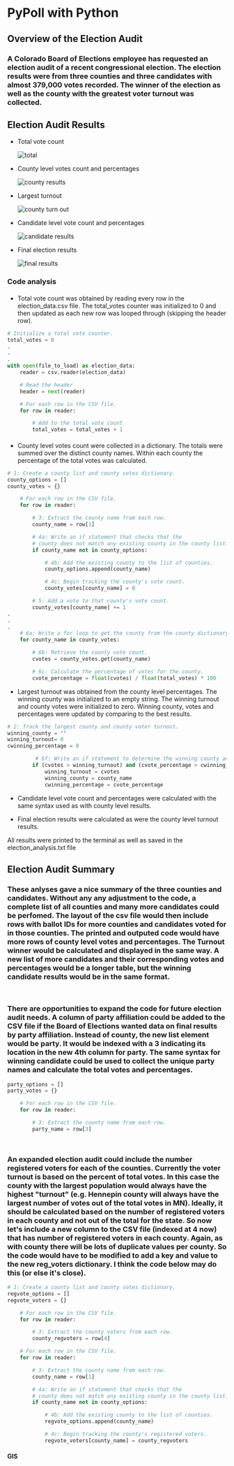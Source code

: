 # PyPoll with Python

## Overview of the Election Audit

### A Colorado Board of Elections employee has requested an election audit of a recent congressional election. The election results were from three counties and three candidates with almost 379,000 votes recorded. The winner of the election as well as the county with the greatest voter turnout was collected.

## Election Audit Results

- Total vote count 

    ![total](./Resources/total_votes.png) 
- County level votes count and percentages

     ![county results](./Resources/county_votes.png)    
- Largest turnout

     ![county turn out](./Resources/Largest_turnout.png)   
- Candidate level vote count and percentages

     ![candidate results](./Resources/candidate_results.png)   
- Final election results

     ![final results](./Resources/election_results.png)   

### Code analysis
####
- Total vote count was obtained by reading every row in the election_data.csv file. The total_votes counter was initialized to 0 and then updated as each new row was looped through (skipping the header row).
```python
# Initialize a total vote counter.
total_votes = 0
.
.
.
with open(file_to_load) as election_data:
    reader = csv.reader(election_data)

    # Read the header
    header = next(reader)

    # For each row in the CSV file.
    for row in reader:

        # Add to the total vote count
        total_votes = total_votes + 1
```
####
- County level votes count were collected in a dictionary. The totals were summed over the distinct county names. Within each county the percentage of the total votes was calculated.
```python
# 1: Create a county list and county votes dictionary.
county_options = []
county_votes = {}

    # For each row in the CSV file.
    for row in reader:

        # 3: Extract the county name from each row.
        county_name = row[1]

        # 4a: Write an if statement that checks that the
        # county does not match any existing county in the county list.
        if county_name not in county_options:

            # 4b: Add the existing county to the list of counties.
            county_options.append(county_name)

            # 4c: Begin tracking the county's vote count.
            county_votes[county_name] = 0

        # 5: Add a vote to that county's vote count.
        county_votes[county_name] += 1
.
.
.
    # 6a: Write a for loop to get the county from the county dictionary.
    for county_name in county_votes:

        # 6b: Retrieve the county vote count.
        cvotes = county_votes.get(county_name)

        # 6c: Calculate the percentage of votes for the county.
        cvote_percentage = float(cvotes) / float(total_votes) * 100
```
- Largest turnout was obtained from the county level percentages. The winning county was initialized to an empty string. The winning turnout and county votes were initialized to zero. Winning county, votes and percentages were updated by comparing to the best results.

```python
# 2: Track the largest county and county voter turnout.
winning_county = ""
winning_turnout= 0
cwinning_percentage = 0

         # 6f: Write an if statement to determine the winning county and get its vote count.
        if (cvotes > winning_turnout) and (cvote_percentage > cwinning_percentage):
            winning_turnout = cvotes
            winning_county = county_name
            cwinning_percentage = cvote_percentage
```
- Candidate level vote count and percentages were calculated with the same syntax used as with county level results.

- Final election results were calculated as were the county level turnout results.

All results were printed to the terminal as well as saved in the election_analysis.txt file

## Election Audit Summary

### These anlyses gave a nice summary of the three counties and candidates. Without any any adjustment to the code, a complete list of all counties and many more candidates could be perfomed. The layout of the csv file would then include rows with ballot IDs for more counties and candidates voted for in those counties. The printed and outputed code would have more rows of county level votes and percentages. The Turnout winner would be calculated and displayed in the same way. A new list of more candidates and their corresponding votes and percentages would be a longer table, but the winning candidate results would be in the same format. 
` `  
### There are opportunities to expand the code for future election audit needs. A column of party affiliation could be added to the CSV file if the Board of Elections wanted data on final results by party affiliation. Instead of county, the new list element would be party. It would be indexed with a 3 indicating its location in the new 4th column for party. The same syntax for winning candidate could be used to collect the unique party names and calculate the total votes and percentages.

```python
party_options = []
party_votes = {}

    # For each row in the CSV file.
    for row in reader:

        # 3: Extract the county name from each row.
        party_name = row[3]
```
` `  
### An expanded election audit could include the number registered voters for each of the counties. Currently the voter turnout is based on the percent of total votes. In this case the county with the largest population would always have the highest "turnout" (e.g. Hennepin county will always have the largest number of votes out of the total votes in MN). Ideally, it should be calculated based on the number of registered voters in each county and not out of the total for the state. So now let's include a new column to the CSV file (indexed at 4 now) that has number of registered voters in each county. Again, as with county there will be lots of duplicate values per county. So the code would have to be modified to add a key and value to the new reg_voters dictionary. I think the code below may do this (or else it's close).

```python
# 1: Create a county list and county votes dictionary.
regvote_options = []
regvote_voters = {}

    # For each row in the CSV file.
    for row in reader:

        # 3: Extract the county voters from each row.
        county_regvoters = row[4]

    # For each row in the CSV file.
    for row in reader:

        # 3: Extract the county name from each row.
        county_name = row[1]

        # 4a: Write an if statement that checks that the
        # county does not match any existing county in the county list.
        if county_name not in county_options:

            # 4b: Add the existing county to the list of counties.
            regvote_options.append(county_name)

            # 4c: Begin tracking the county's registered voters.
            regvote_voters[county_name] = county_regvoters
```
        



#### GIS 
